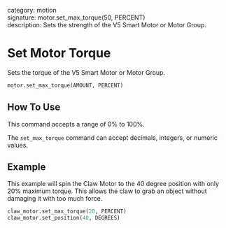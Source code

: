 category: motion  
signature: motor.set_max_torque(50, PERCENT)  
description: Sets the strength of the V5 Smart Motor or Motor Group.  

# Set Motor Torque

Sets the torque of the V5 Smart Motor or Motor Group.

```python
motor.set_max_torque(AMOUNT, PERCENT)
```

## How To Use

This command accepts a range of 0% to 100%.

The `set_max_torque` command can accept decimals, integers, or numeric values.

## Example

This example will spin the Claw Motor to the 40 degree position with only 20% maximum torque. This allows the claw to grab an object without damaging it with too much force.

```python
claw_motor.set_max_torque(20, PERCENT)
claw_motor.set_position(40, DEGREES)
```

<advanced>
</advanced>
